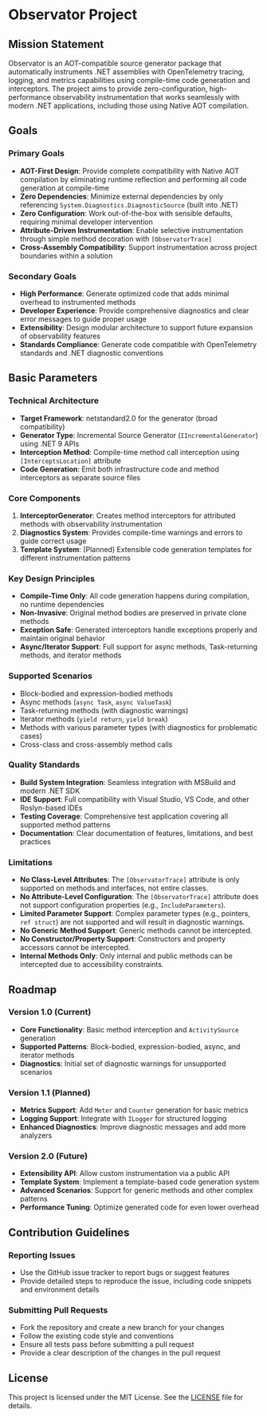 # Observator Project

## Mission Statement

Observator is an AOT-compatible source generator package that automatically instruments .NET assemblies with OpenTelemetry tracing, logging, and metrics capabilities using compile-time code generation and interceptors. The project aims to provide zero-configuration, high-performance observability instrumentation that works seamlessly with modern .NET applications, including those using Native AOT compilation.

## Goals

### Primary Goals
- **AOT-First Design**: Provide complete compatibility with Native AOT compilation by eliminating runtime reflection and performing all code generation at compile-time
- **Zero Dependencies**: Minimize external dependencies by only referencing `System.Diagnostics.DiagnosticSource` (built into .NET)
- **Zero Configuration**: Work out-of-the-box with sensible defaults, requiring minimal developer intervention
- **Attribute-Driven Instrumentation**: Enable selective instrumentation through simple method decoration with `[ObservatorTrace]`
- **Cross-Assembly Compatibility**: Support instrumentation across project boundaries within a solution

### Secondary Goals
- **High Performance**: Generate optimized code that adds minimal overhead to instrumented methods
- **Developer Experience**: Provide comprehensive diagnostics and clear error messages to guide proper usage
- **Extensibility**: Design modular architecture to support future expansion of observability features
- **Standards Compliance**: Generate code compatible with OpenTelemetry standards and .NET diagnostic conventions

## Basic Parameters

### Technical Architecture
- **Target Framework**: netstandard2.0 for the generator (broad compatibility)
- **Generator Type**: Incremental Source Generator (`IIncrementalGenerator`) using .NET 9 APIs
- **Interception Method**: Compile-time method call interception using `[InterceptsLocation]` attribute
- **Code Generation**: Emit both infrastructure code and method interceptors as separate source files

### Core Components
1. **InterceptorGenerator**: Creates method interceptors for attributed methods with observability instrumentation
2. **Diagnostics System**: Provides compile-time warnings and errors to guide correct usage
3. **Template System**: (Planned) Extensible code generation templates for different instrumentation patterns

### Key Design Principles
- **Compile-Time Only**: All code generation happens during compilation, no runtime dependencies
- **Non-Invasive**: Original method bodies are preserved in private clone methods
- **Exception Safe**: Generated interceptors handle exceptions properly and maintain original behavior
- **Async/Iterator Support**: Full support for async methods, Task-returning methods, and iterator methods

### Supported Scenarios
- Block-bodied and expression-bodied methods
- Async methods (`async Task`, `async ValueTask`)
- Task-returning methods (with diagnostic warnings)
- Iterator methods (`yield return`, `yield break`)
- Methods with various parameter types (with diagnostics for problematic cases)
- Cross-class and cross-assembly method calls

### Quality Standards
- **Build System Integration**: Seamless integration with MSBuild and modern .NET SDK
- **IDE Support**: Full compatibility with Visual Studio, VS Code, and other Roslyn-based IDEs
- **Testing Coverage**: Comprehensive test application covering all supported method patterns
- **Documentation**: Clear documentation of features, limitations, and best practices

### Limitations
- **No Class-Level Attributes**: The `[ObservatorTrace]` attribute is only supported on methods and interfaces, not entire classes.
- **No Attribute-Level Configuration**: The `[ObservatorTrace]` attribute does not support configuration properties (e.g., `IncludeParameters`).
- **Limited Parameter Support**: Complex parameter types (e.g., pointers, `ref struct`) are not supported and will result in diagnostic warnings.
- **No Generic Method Support**: Generic methods cannot be intercepted.
- **No Constructor/Property Support**: Constructors and property accessors cannot be intercepted.
- **Internal Methods Only**: Only internal and public methods can be intercepted due to accessibility constraints.

## Roadmap

### Version 1.0 (Current)
- **Core Functionality**: Basic method interception and `ActivitySource` generation
- **Supported Patterns**: Block-bodied, expression-bodied, async, and iterator methods
- **Diagnostics**: Initial set of diagnostic warnings for unsupported scenarios

### Version 1.1 (Planned)
- **Metrics Support**: Add `Meter` and `Counter` generation for basic metrics
- **Logging Support**: Integrate with `ILogger` for structured logging
- **Enhanced Diagnostics**: Improve diagnostic messages and add more analyzers

### Version 2.0 (Future)
- **Extensibility API**: Allow custom instrumentation via a public API
- **Template System**: Implement a template-based code generation system
- **Advanced Scenarios**: Support for generic methods and other complex patterns
- **Performance Tuning**: Optimize generated code for even lower overhead

## Contribution Guidelines

### Reporting Issues
- Use the GitHub issue tracker to report bugs or suggest features
- Provide detailed steps to reproduce the issue, including code snippets and environment details

### Submitting Pull Requests
- Fork the repository and create a new branch for your changes
- Follow the existing code style and conventions
- Ensure all tests pass before submitting a pull request
- Provide a clear description of the changes in the pull request

## License

This project is licensed under the MIT License. See the [LICENSE](LICENSE) file for details.
